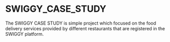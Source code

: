# SWIGGY_CASE_STUDY
The SWIGGY CASE STUDY is simple project which focused on the food delivery services provided by different restaurants that are registered in the SWIGGY platform.
